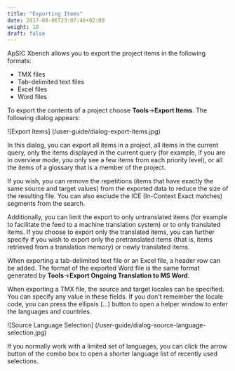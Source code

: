 ```yaml
---
title: "Exporting Items"
date: 2017-08-06T23:07:46+02:00
weight: 10
draft: false
---
```

ApSIC Xbench allows you to export the project items in the following formats:

* TMX files
* Tab-delimited text files
* Excel files
* Word files

To export the contents of a project choose **Tools**->**Export Items**. The following dialog appears:

![Export Items] (/user-guide/dialog-export-items.jpg)

In this dialog, you can export all items in a project, all items in the current query, only the items displayed in the current query (for example, if you are in overview mode, you only see a few items from each priority level), or all the items of a glossary that is a member of the project.

If you wish, you can remove the repetitions (items that have exactly the same source and target values) from the exported data to reduce the size of the resulting file. You can also exclude the ICE (In-Context Exact matches) segments from the search.

Additionally, you can limit the export to only untranslated items (for example to facilitate the feed to a machine translation system) or to only translated items. If you choose to export only the translated items, you can further specify if you wish to export only the pretranslated items (that is, items retrieved from a translation memory) or newly translated items.

When exporting a tab-delimited text file or an Excel file, a header row can be added. The format of the exported Word file is the same format generated by **Tools**->**Export Ongoing Translation to MS Word**.

When exporting a TMX file, the source and target locales can be specified. You can specify any value in these fields. If you don't remember the locale code, you can press the ellipsis (...) button to open a helper window to enter the languages and countries.

![Source Language Selection] (/user-guide/dialog-source-language-selection.jpg)

If you normally work with a limited set of languages, you can click the arrow button of the combo box to open a shorter language list of recently used selections.

